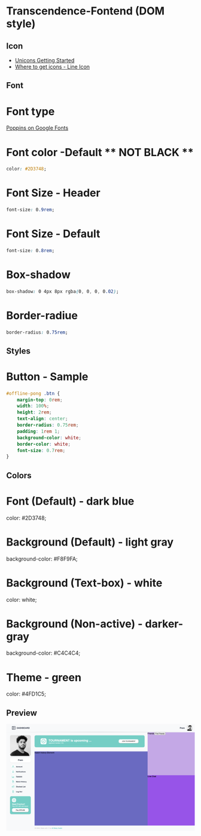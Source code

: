 # Transcendence-Fontend (DOM style)

## Icon

- [Unicons Getting Started](https://iconscout.com/unicons/getting-started/line)
- [Where to get icons - Line Icon](https://iconscout.com/unicons/free-line-icon-fonts)

## Font

# Font type
[Poppins on Google Fonts](https://fonts.google.com/specimen/Poppins?query=pop)

# Font color -Default ** NOT BLACK **
```css
color: #2D3748;
```
# Font Size - Header
```css
font-size: 0.9rem;
```
# Font Size - Default
```css
font-size: 0.8rem;
```
# Box-shadow
```css
box-shadow: 0 4px 8px rgba(0, 0, 0, 0.02); 
```

# Border-radiue
```css
border-radius: 0.75rem;
```

## Styles
# Button - Sample
```css
#offline-pong .btn {
	margin-top: 0rem;
	width: 100%;
	height: 2rem;
	text-align: center;
	border-radius: 0.75rem;
	padding: 1rem 1;
	background-color: white;
	border-color: white;
	font-size: 0.7rem;
}
```

## Colors
# Font (Default) - dark blue
color: #2D3748;

# Background (Default) - light gray
background-color: #F8F9FA;

# Background (Text-box) - white
color: white;

# Background (Non-active) - darker-gray
background-color: #C4C4C4;

# Theme - green
color: #4FD1C5;

## Preview

![readme](images/Preview.jpg)


